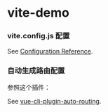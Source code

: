 # vite-demo

### vite.config.js 配置

See [Configuration Reference](https://cn.vitejs.dev/config/).

### 自动生成路由配置

参照这个插件：

See [vue-cli-plugin-auto-routing](https://github.com/ktsn/vue-cli-plugin-auto-routing#readme).
